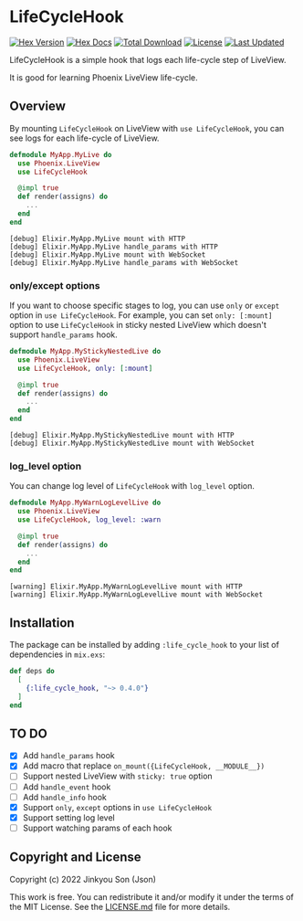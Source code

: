 # LifeCycleHook

[![Hex Version](https://img.shields.io/hexpm/v/life_cycle_hook.svg)](https://hex.pm/packages/life_cycle_hook)
[![Hex Docs](https://img.shields.io/badge/hex-docs-lightgreen.svg)](https://hexdocs.pm/life_cycle_hook/)
[![Total Download](https://img.shields.io/hexpm/dt/life_cycle_hook.svg)](https://hex.pm/packages/life_cycle_hook)
[![License](https://img.shields.io/hexpm/l/life_cycle_hook.svg)](https://github.com/nallwhy/life_cycle_hook/blob/master/LICENSE.md)
[![Last Updated](https://img.shields.io/github/last-commit/nallwhy/life_cycle_hook.svg)](https://github.com/nallwhy/life_cycle_hook/commits/main)

<!-- MDOC !-->

LifeCycleHook is a simple hook that logs each life-cycle step of LiveView.

It is good for learning Phoenix LiveView life-cycle.

## Overview

By mounting `LifeCycleHook` on LiveView with `use LifeCycleHook`, you can see logs for each life-cycle of LiveView.

```elixir
defmodule MyApp.MyLive do
  use Phoenix.LiveView
  use LifeCycleHook

  @impl true
  def render(assigns) do
    ...
  end
end
```

```
[debug] Elixir.MyApp.MyLive mount with HTTP
[debug] Elixir.MyApp.MyLive handle_params with HTTP
[debug] Elixir.MyApp.MyLive mount with WebSocket
[debug] Elixir.MyApp.MyLive handle_params with WebSocket
```

### only/except options

If you want to choose specific stages to log, you can use `only` or `except` option in `use LifeCycleHook`.
For example, you can set `only: [:mount]` option to use `LifeCycleHook` in sticky nested LiveView which doesn't support `handle_params` hook.

```elixir
defmodule MyApp.MyStickyNestedLive do
  use Phoenix.LiveView
  use LifeCycleHook, only: [:mount]

  @impl true
  def render(assigns) do
    ...
  end
end
```

```
[debug] Elixir.MyApp.MyStickyNestedLive mount with HTTP
[debug] Elixir.MyApp.MyStickyNestedLive mount with WebSocket
```

### log_level option

You can change log level of `LifeCycleHook` with `log_level` option.

```elixir
defmodule MyApp.MyWarnLogLevelLive do
  use Phoenix.LiveView
  use LifeCycleHook, log_level: :warn

  @impl true
  def render(assigns) do
    ...
  end
end
```

```
[warning] Elixir.MyApp.MyWarnLogLevelLive mount with HTTP
[warning] Elixir.MyApp.MyWarnLogLevelLive mount with WebSocket
```

## Installation

The package can be installed by adding `:life_cycle_hook` to your list of
dependencies in `mix.exs`:

```elixir
def deps do
  [
    {:life_cycle_hook, "~> 0.4.0"}
  ]
end
```
<!-- MDOC !-->

## TO DO

- [x] Add `handle_params` hook
- [x] Add macro that replace `on_mount({LifeCycleHook, __MODULE__})`
- [ ] Support nested LiveView with `sticky: true` option
- [ ] Add `handle_event` hook
- [ ] Add `handle_info` hook
- [x] Support `only`, `except` options in `use LifeCycleHook`
- [x] Support setting log level
- [ ] Support watching params of each hook

## Copyright and License

Copyright (c) 2022 Jinkyou Son (Json)

This work is free. You can redistribute it and/or modify it under the
terms of the MIT License. See the [LICENSE.md](./LICENSE.md) file for more details.

